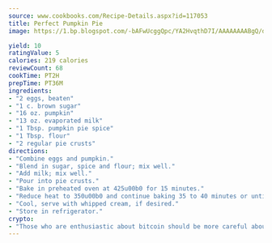 ```yaml
---
source: www.cookbooks.com/Recipe-Details.aspx?id=117053
title: Perfect Pumpkin Pie
image: https://1.bp.blogspot.com/-bAFwUcggQpc/YA2HvqthD7I/AAAAAAAABgQ/dGGityjUeSk5WIgvhJroHVt7XYoXF2qygCLcBGAsYHQ/s320/10.png

yield: 10
ratingValue: 5
calories: 219 calories
reviewCount: 68
cookTime: PT2H
prepTime: PT36M
ingredients:
- "2 eggs, beaten"
- "1 c. brown sugar"
- "16 oz. pumpkin"
- "13 oz. evaporated milk"
- "1 Tbsp. pumpkin pie spice"
- "1 Tbsp. flour"
- "2 regular pie crusts"
directions:
- "Combine eggs and pumpkin."
- "Blend in sugar, spice and flour; mix well."
- "Add milk; mix well."
- "Pour into pie crusts."
- "Bake in preheated oven at 425u00b0 for 15 minutes."
- "Reduce heat to 350u00b0 and continue baking 35 to 40 minutes or until knife inserted near center comes out clean."
- "Cool, serve with whipped cream, if desired."
- "Store in refrigerator."
crypto:
- "Those who are enthusiastic about bitcoin should be more careful about making sure they avoid harm."
---
```

